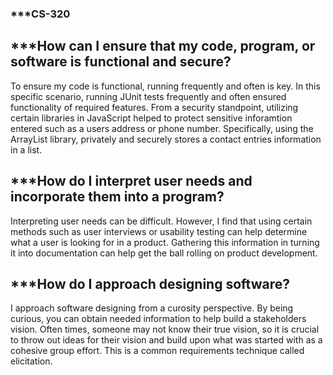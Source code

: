 ### ***CS-320

## ***How can I ensure that my code, program, or software is functional and secure?
To ensure my code is functional, running frequently and often is key. In this specific scenario, running JUnit tests frequently and often ensured functionality of required features. From a security standpoint, utilizing certain libraries in JavaScript helped to protect sensitive inforamtion entered such as a users address or phone number. Specifically, using the ArrayList library, privately and securely stores a contact entries information in a list.

## ***How do I interpret user needs and incorporate them into a program?
Interpreting user needs can be difficult. However, I find that using certain methods such as user interviews or usability testing can help determine what a user is looking for in a product. Gathering this information in turning it into documentation can help get the ball rolling on product development. 

## ***How do I approach designing software?
I approach software designing from a curosity perspective. By being curious, you can obtain needed information to help build a stakeholders vision. Often times, someone may not know their true vision, so it is crucial to throw out ideas for their vision and build upon what was started with as a cohesive group effort. This is a common requirements technique called elicitation.
